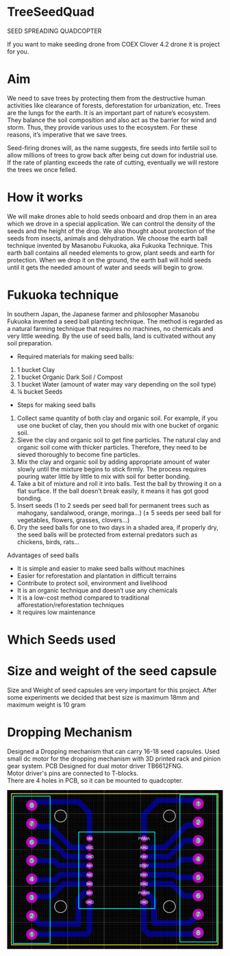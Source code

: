 # TreeSeedQuad
SEED SPREADING QUADCOPTER

If you want to make seeding drone from COEX Clover 4.2 drone it is project for you.

# Aim
We need to save trees by protecting them from the destructive human activities like clearance of forests, deforestation for urbanization, etc. Trees are the lungs for the earth. It is an important part of nature’s ecosystem. They balance the soil composition and also act as the barrier for wind and storm. Thus, they provide various uses to the ecosystem. For these reasons, it’s imperative that we save trees.

Seed-firing drones will, as the name suggests, fire seeds into fertile soil to allow millions of trees to grow back after being cut down for industrial use. If the rate of planting exceeds the rate of cutting, eventually we will restore the trees we once felled.

# How it works
We will make drones able to hold seeds onboard and drop them in an area which we drove in a special application. We can control the density of the seeds and the height of the drop. We also thought about protection of the seeds from insects, animals and dehydration. We choose the earth ball technique invented by Masanobu Fukuoka, aka Fukuoka Technique. This earth ball contains all needed elements to grow, plant seeds and earth for protection. When we drop it on the ground, the earth ball will hold seeds until it gets the needed amount of water and seeds will begin to grow.

# Fukuoka technique
In southern Japan, the Japanese farmer and philosopher Masanobu Fukuoka invented a seed ball planting technique. The method is regarded as a natural farming technique that requires no machines, no chemicals and very little weeding. By the use of seed balls, land is cultivated without any soil preparation.

- Required materials for making seed balls:
1. 1 bucket Clay<br />
2. 1 bucket Organic Dark Soil / Compost<br />
3. 1 bucket Water (amount of water may vary depending on the soil type)<br />
4. ¼ bucket Seeds<br />

- Steps for making seed balls
1. Collect same quantity of both clay and organic soil. For example, if you use one bucket of clay, then you should mix with one bucket of organic soil.
2. Sieve the clay and organic soil to get fine particles. The natural clay and organic soil come with thicker particles. Therefore, they need to be sieved thoroughly to become fine particles.
3. Mix the clay and organic soil by adding appropriate amount of water slowly until the mixture begins to stick firmly. The process requires pouring water little by little to mix with soil for better bonding.
4. Take a bit of mixture and roll it into balls. Test the ball by throwing it on a flat surface. If the ball doesn’t break easily, it means it has got good bonding.
5. Insert seeds (1 to 2 seeds per seed ball for permanent trees such as mahogany, sandalwood, orange, moringa…) (± 5 seeds per seed ball for vegetables, flowers, grasses, clovers…)
6. Dry the seed balls for one to two days in a shaded area, if properly dry, the seed balls will be protected from external predators such as chickens, birds, rats…

Advantages of seed balls
- It is simple and easier to make seed balls without machines
- Easier for reforestation and plantation in difficult terrains
- Contribute to protect soil, environment and livelihood
- It is an organic technique and doesn’t use any chemicals
- It is a low-cost method compared to traditional afforestation/reforestation techniques
- It requires low maintenance

# Which Seeds used

# Size and weight of the seed capsule
Size and Weight of seed capsules are very important for this project. 
After some experiments we decided that best size is maximum 18mm and maximum weight is 10 gram 

# Dropping Mechanism
Designed a Dropping mechanism that can carry 16-18 seed capsules.
Used small dc motor for the dropping mechanism with 3D printed rack and pinion gear system.
PCB Designed for dual motor driver TB6612FNG.<br />
Motor driver's pins are connected to T-blocks.<br />
There are 4 holes in PCB, so it can be mounted to quadcopter.

![PCB Design](PCB_design.png)

